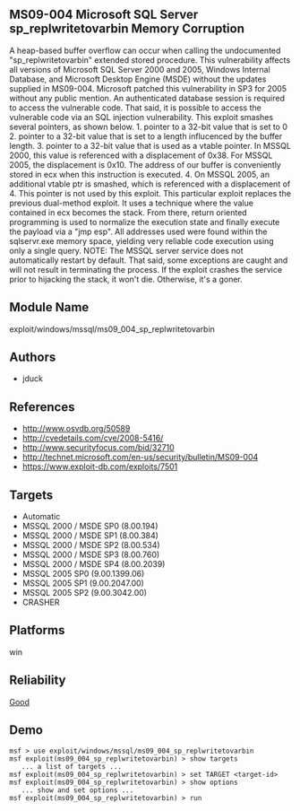 ## MS09-004 Microsoft SQL Server sp_replwritetovarbin Memory Corruption

A heap-based buffer overflow can occur when calling the 
undocumented "sp_replwritetovarbin" extended stored 
procedure. This vulnerability affects all versions of 
Microsoft SQL Server 2000 and 2005, Windows Internal 
Database, and Microsoft Desktop Engine (MSDE) without the 
updates supplied in MS09-004. Microsoft patched this 
vulnerability in SP3 for 2005 without any public mention. An 
authenticated database session is required to access the 
vulnerable code. That said, it is possible to access the 
vulnerable code via an SQL injection vulnerability. This 
exploit smashes several pointers, as shown below. 1. pointer 
to a 32-bit value that is set to 0 2. pointer to a 32-bit 
value that is set to a length influcenced by the buffer 
length. 3. pointer to a 32-bit value that is used as a 
vtable pointer. In MSSQL 2000, this value is referenced with 
a displacement of 0x38. For MSSQL 2005, the displacement is 
0x10. The address of our buffer is conveniently stored in 
ecx when this instruction is executed. 4. On MSSQL 2005, an 
additional vtable ptr is smashed, which is referenced with a 
displacement of 4. This pointer is not used by this exploit. 
This particular exploit replaces the previous dual-method 
exploit. It uses a technique where the value contained in 
ecx becomes the stack. From there, return oriented 
programming is used to normalize the execution state and 
finally execute the payload via a "jmp esp". All addresses 
used were found within the sqlservr.exe memory space, 
yielding very reliable code execution using only a single 
query. NOTE: The MSSQL server service does not automatically 
restart by default. That said, some exceptions are caught 
and will not result in terminating the process. If the 
exploit crashes the service prior to hijacking the stack, it 
won't die. Otherwise, it's a goner.


## Module Name
exploit/windows/mssql/ms09_004_sp_replwritetovarbin

## Authors
* jduck


## References
* http://www.osvdb.org/50589
* http://cvedetails.com/cve/2008-5416/
* http://www.securityfocus.com/bid/32710
* http://technet.microsoft.com/en-us/security/bulletin/MS09-004
* https://www.exploit-db.com/exploits/7501



## Targets
* Automatic
* MSSQL 2000 / MSDE SP0 (8.00.194)
* MSSQL 2000 / MSDE SP1 (8.00.384)
* MSSQL 2000 / MSDE SP2 (8.00.534)
* MSSQL 2000 / MSDE SP3 (8.00.760)
* MSSQL 2000 / MSDE SP4 (8.00.2039)
* MSSQL 2005 SP0 (9.00.1399.06)
* MSSQL 2005 SP1 (9.00.2047.00)
* MSSQL 2005 SP2 (9.00.3042.00)
* CRASHER


## Platforms
win

## Reliability
[Good](https://github.com/rapid7/metasploit-framework/wiki/Exploit-Ranking)

## Demo

```
msf > use exploit/windows/mssql/ms09_004_sp_replwritetovarbin
msf exploit(ms09_004_sp_replwritetovarbin) > show targets
   ... a list of targets ...
msf exploit(ms09_004_sp_replwritetovarbin) > set TARGET <target-id>
msf exploit(ms09_004_sp_replwritetovarbin) > show options
   ... show and set options ...
msf exploit(ms09_004_sp_replwritetovarbin) > run
```
    
    